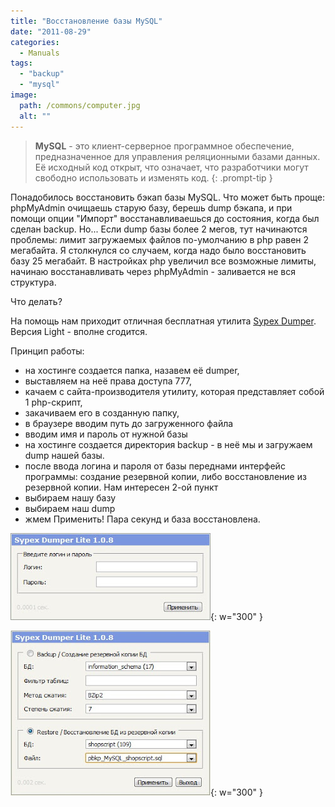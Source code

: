 ```yaml
---
title: "Восстановление базы MySQL"
date: "2011-08-29"
categories: 
  - Manuals
tags: 
  - "backup"
  - "mysql"
image:
  path: /commons/computer.jpg
  alt: ""
---
```


> **MySQL** - это клиент-серверное программное обеспечение, предназначенное для управления реляционными базами данных. Её исходный код открыт, что означает, что разработчики могут свободно использовать и изменять код.
{: .prompt-tip }

Понадобилось восстановить бэкап базы MySQL.
Что может быть проще: phpMyAdmin очищаешь старую базу, берешь dump бэкапа, и при помощи опции "Импорт" восстанавливаешься до состояния, когда был сделан backup.
Но...
Если dump базы более 2 мегов, тут начинаются проблемы: лимит загружаемых файлов по-умолчанию в php равен 2 мегабайта.
Я столкнулся со случаем, когда надо было восстановить базу 25 мегабайт. В настройках php увеличил все возможные лимиты, начинаю восстанавливать через phpMyAdmin - заливается не вся структура.

Что делать?

На помощь нам приходит отличная бесплатная утилита [Sypex Dumper](https://sypex.net/ru/products/dumper/downloads/).
Версия Light - вполне сгодится.

Принцип работы:

- на хостинге создается папка, назавем её dumper, 
- выставляем на неё права доступа 777,
- качаем с сайта-производителя утилиту, которая представляет собой 1 php-скрипт,
- закачиваем его в созданную папку,
- в браузере вводим путь до загруженного файла
- вводим имя и пароль от нужной базы
- на хостинге создается директория backup - в неё мы и загружаем dump нашей базы.
- после ввода логина и пароля от базы переднами интерфейс программы: создание резервной копии, либо восстановление из резервной копии. Нам интересен 2-ой пункт
- выбираем нашу базу
- выбираем наш dump
- жмем Применить! Пара секунд и база восстановлена.

![](/assets/img/posts/2011/08/29/dumper1.jpg){: w="300" }

![](/assets/img/posts/2011/08/29/dumper2.jpg){: w="300" }
